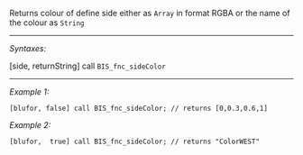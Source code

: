 Returns colour of define side either as `Array` in format RGBA or the name of the colour as `String`


---
*Syntaxes:*

[side, returnString] call `BIS_fnc_sideColor`

---
*Example 1:*

```sqf
[blufor, false] call BIS_fnc_sideColor; // returns [0,0.3,0.6,1]
```

*Example 2:*

```sqf
[blufor,  true] call BIS_fnc_sideColor; // returns "ColorWEST"
```